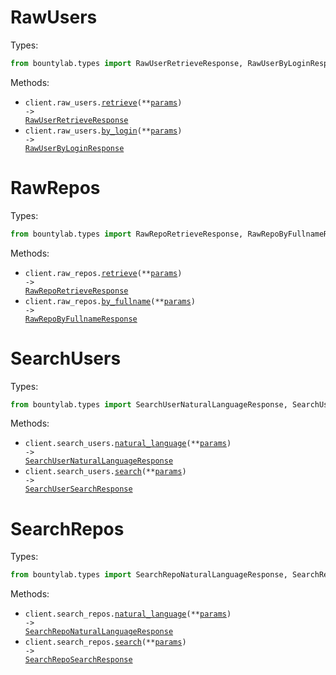 # RawUsers

Types:

```python
from bountylab.types import RawUserRetrieveResponse, RawUserByLoginResponse
```

Methods:

- <code title="post /api/raw/users">client.raw_users.<a href="./src/bountylab/resources/raw_users.py">retrieve</a>(\*\*<a href="src/bountylab/types/raw_user_retrieve_params.py">params</a>) -> <a href="./src/bountylab/types/raw_user_retrieve_response.py">RawUserRetrieveResponse</a></code>
- <code title="post /api/raw/users/by-login">client.raw_users.<a href="./src/bountylab/resources/raw_users.py">by_login</a>(\*\*<a href="src/bountylab/types/raw_user_by_login_params.py">params</a>) -> <a href="./src/bountylab/types/raw_user_by_login_response.py">RawUserByLoginResponse</a></code>

# RawRepos

Types:

```python
from bountylab.types import RawRepoRetrieveResponse, RawRepoByFullnameResponse
```

Methods:

- <code title="post /api/raw/repos">client.raw_repos.<a href="./src/bountylab/resources/raw_repos.py">retrieve</a>(\*\*<a href="src/bountylab/types/raw_repo_retrieve_params.py">params</a>) -> <a href="./src/bountylab/types/raw_repo_retrieve_response.py">RawRepoRetrieveResponse</a></code>
- <code title="post /api/raw/repos/by-fullname">client.raw_repos.<a href="./src/bountylab/resources/raw_repos.py">by_fullname</a>(\*\*<a href="src/bountylab/types/raw_repo_by_fullname_params.py">params</a>) -> <a href="./src/bountylab/types/raw_repo_by_fullname_response.py">RawRepoByFullnameResponse</a></code>

# SearchUsers

Types:

```python
from bountylab.types import SearchUserNaturalLanguageResponse, SearchUserSearchResponse
```

Methods:

- <code title="post /api/search/users/natural-language">client.search_users.<a href="./src/bountylab/resources/search_users.py">natural_language</a>(\*\*<a href="src/bountylab/types/search_user_natural_language_params.py">params</a>) -> <a href="./src/bountylab/types/search_user_natural_language_response.py">SearchUserNaturalLanguageResponse</a></code>
- <code title="post /api/search/users">client.search_users.<a href="./src/bountylab/resources/search_users.py">search</a>(\*\*<a href="src/bountylab/types/search_user_search_params.py">params</a>) -> <a href="./src/bountylab/types/search_user_search_response.py">SearchUserSearchResponse</a></code>

# SearchRepos

Types:

```python
from bountylab.types import SearchRepoNaturalLanguageResponse, SearchRepoSearchResponse
```

Methods:

- <code title="post /api/search/repos/natural-language">client.search_repos.<a href="./src/bountylab/resources/search_repos.py">natural_language</a>(\*\*<a href="src/bountylab/types/search_repo_natural_language_params.py">params</a>) -> <a href="./src/bountylab/types/search_repo_natural_language_response.py">SearchRepoNaturalLanguageResponse</a></code>
- <code title="post /api/search/repos">client.search_repos.<a href="./src/bountylab/resources/search_repos.py">search</a>(\*\*<a href="src/bountylab/types/search_repo_search_params.py">params</a>) -> <a href="./src/bountylab/types/search_repo_search_response.py">SearchRepoSearchResponse</a></code>
